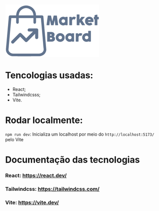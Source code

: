 <img src="./src/assets/logo.png" >


# Tencologias usadas:

- React;
- Tailwindcsss;
- Vite.

# Rodar localmente:

`npm run dev`: Inicializa um localhost por meio do `http://localhost:5173/` pelo Vite



# Documentação das tecnologias

### React: https://react.dev/

### Tailwindcss: https://tailwindcss.com/

### Vite: https://vite.dev/


